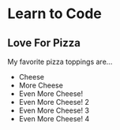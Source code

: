 #  Learn to Code
## Love For Pizza

My favorite pizza toppings are...

* Cheese
* More Cheese
* Even More Cheese!
* Even More Cheese! 2
* Even More Cheese! 3
* Even More Cheese! 4
